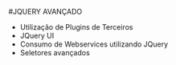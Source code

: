 #JQUERY AVANÇADO

- Utilização de Plugins de Terceiros
- JQuery UI
- Consumo de Webservices utilizando JQuery
- Seletores avançados